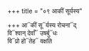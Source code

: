 +++
title = "०९ आकीं सूर्यस्य"

+++
आ᳓कीं सू᳓र्यस्य रोचना᳓द्  
वि᳓श्वान् देवाँ᳓ उषर्बु᳓धः  
वि᳓प्रो हो᳓तेह᳓ वक्षति